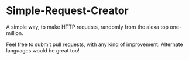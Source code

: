 # Simple-Request-Creator

A simple way, to make HTTP requests, randomly from the alexa top one-million.

Feel free to submit pull requests, with any kind of improvement. Alternate languages would be great too!
